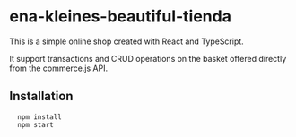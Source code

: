 # ena-kleines-beautiful-tienda

This is a simple online shop created with React and TypeScript.

It support transactions and CRUD operations on the basket offered directly from the commerce.js API.

## Installation

```
  npm install
  npm start
```
